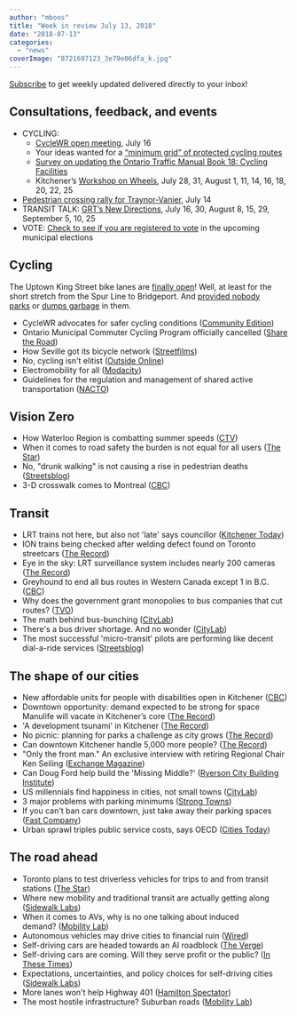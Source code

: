```yaml
---
author: "mboos"
title: "Week in review July 13, 2018"
date: "2018-07-13"
categories: 
  - "news"
coverImage: "8721697123_3e79e06dfa_k.jpg"
---
```


[Subscribe](https://eepurl.com/4Mtkf) to get weekly updated delivered directly to your inbox!

## Consultations, feedback, and events

- CYCLING:
    - [CycleWR open meeting](https://www.eventbrite.ca/e/cyclewr-open-meeting-tickets-47618852269?aff=efbeventtix), July 16
    - Your ideas wanted for a [“minimum grid” of protected cycling routes](https://mboos.github.io/bikeways4everybody/)
    - [Survey on updating the Ontario Traffic Manual Book 18: Cycling Facilities](https://www.surveymonkey.com/r/2018OBSOTC)
    - Kitchener’s [Workshop on Wheels](https://www.kitchener.ca/en/city-services/cycling-and-trails-master-plan.aspx), July 28, 31, August 1, 11, 14, 16, 18, 20, 22, 25
- [Pedestrian crossing rally for Traynor-Vanier](https://www.facebook.com/events/189264161920221/), July 14
- TRANSIT TALK: [GRT’s New Directions](https://web.facebook.com/pg/GRTROW/events/?ref=page_internal), July 16, 30, August 8, 15, 29, September 5, 10, 25
- VOTE: [Check to see if you are registered to vote](https://www.voterlookup.ca/home.aspx) in the upcoming municipal elections

## Cycling

The Uptown King Street bike lanes are [finally open](https://www.regionofwaterloo.ca/Modules/News/index.aspx?feedId=ab159244-c732-45c7-b4c9-67b38b43eed5&newsId=a0d09f4e-9c1a-4633-bdf3-63e442359db3)! Well, at least for the short stretch from the Spur Line to Bridgeport. And [provided nobody parks](https://www.therecord.com/news-story/8737190-caution-learning-curve-ahead/) or [dumps garbage](https://twitter.com/dunkalunk/status/1017526810593124353) in them.

- CycleWR advocates for safer cycling conditions ([Community Edition](https://communityedition.ca/cycle-wr-advocates-for-safer-biking-conditions/))
- Ontario Municipal Commuter Cycling Program officially cancelled ([Share the Road](https://medium.com/share-the-road-cycling-coalition/ontario-municipal-commuter-cycling-program-officially-cancelled-a01b7dea503a))
- How Seville got its bicycle network ([Streetfilms](https://vimeo.com/276916492))
- No, cycling isn't elitist ([Outside Online](https://www.outsideonline.com/2323886/cargo-bike-backlash))
- Electromobility for all ([Modacity](https://www.modacitylife.com/blog/electromobility-for-all))
- Guidelines for the regulation and management of shared active transportation ([NACTO](https://nacto.org/2018/07/11/shared-active-transportation-guidelines/))

## Vision Zero

- How Waterloo Region is combatting summer speeds ([CTV](https://kitchener.ctvnews.ca/video?clipId=1432721))
- When it comes to road safety the burden is not equal for all users ([The Star](https://www.thestar.com/news/city_hall/2018/07/02/when-it-comes-to-road-safety-in-toronto-the-burden-is-not-equal-for-all-users.html))
- No, "drunk walking" is not causing a rise in pedestrian deaths ([Streetsblog](https://usa.streetsblog.org/2018/07/06/no-drunk-walking-is-not-causing-the-rise-in-pedestrian-deaths/))
- 3-D crosswalk comes to Montreal ([CBC](https://www.cbc.ca/news/canada/montreal/3d-crosswalk-comes-to-outremont-1.4741580?cmp=FB_Post_News))

## Transit

- LRT trains not here, but also not 'late' says councillor ([Kitchener Today](https://www.kitchenertoday.com/local-news/lrt-trains-not-here-but-also-not-late-says-councillor-969539))
- ION trains being checked after welding defect found on Toronto streetcars ([The Record](https://www.therecord.com/news-story/8723069-ion-trains-being-checked-after-welding-defect-found-on-toronto-streetcars/))
- Eye in the sky: LRT surveillance system includes nearly 200 cameras ([The Record](https://www.therecord.com/news-story/8736831-eye-in-the-sky-lrt-surveillance-system-includes-nearly-200-cameras/))
- Greyhound to end all bus routes in Western Canada except 1 in B.C. ([CBC](https://www.cbc.ca/news/canada/edmonton/greyhound-cancellations-alberta-manitoba-saskatchewan-british-columbia-1.4739459?cmp=rss))
- Why does the government grant monopolies to bus companies that cut routes? ([TVO](https://tvo.org/article/current-affairs/why-does-the-government-grant-monopolies-to-bus-companies-that-cut-routes))
- The math behind bus-bunching ([CityLab](https://www.citylab.com/transportation/2018/07/math-explains-why-your-bus-is-so-late/564200/))
- There's a bus driver shortage. And no wonder ([CityLab](https://www.citylab.com/transportation/2018/06/why-wont-anyone-drive-the-bus/563555/))
- The most successful 'micro-transit' pilots are performing like decent dial-a-ride services ([Streetsblog](https://usa.streetsblog.org/2018/07/03/the-most-successful-micro-transit-pilots-are-performing-like-decent-dial-a-ride-services/))

## The shape of our cities

- New affordable units for people with disabilities open in Kitchener ([CBC](https://www.cbc.ca/news/canada/kitchener-waterloo/affordable-housing-disabilities-kitchener-1.4726626?cmp=rss))
- Downtown opportunity: demand expected to be strong for space Manulife will vacate in Kitchener’s core ([The Record](https://www.therecord.com/news-story/8705179-downtown-opportunity-demand-expected-to-be-strong-for-space-manulife-will-vacate-in-kitchener-s-core/))
- 'A development tsunami' in Kitchener ([The Record](https://www.therecord.com/news-story/8728408--a-development-tsunami-in-kitchener/))
- No picnic: planning for parks a challenge as city grows ([The Record](https://www.therecord.com/news-story/8728065-no-picnic-planning-for-parks-a-challenge-as-city-grows/))
- Can downtown Kitchener handle 5,000 more people? ([The Record](https://www.therecord.com/news-story/8728357-can-downtown-kitchener-handle-5-000-more-people-/))
- "Only the front man." An exclusive interview with retiring Regional Chair Ken Seiling ([Exchange Magazine](https://www.exchangemagazine.com/currentissue/ExchangeVol35No7/cover1/files/mobile/index.html))
- Can Doug Ford help build the 'Missing Middle?' ([Ryerson City Building Institute](https://www.citybuildinginstitute.ca/2018/06/28/can-doug-ford-help-build-the-missing-middle/))
- US millennials find happiness in cities, not small towns ([CityLab](https://www.citylab.com/life/2018/06/millennials-are-happiest-in-cities/563999/))
- 3 major problems with parking minimums ([Strong Towns](https://www.strongtowns.org/journal/2018/7/2/3-major-problems-with-parking-minimums))
- If you can't ban cars downtown, just take away their parking spaces ([Fast Company](https://www.fastcompany.com/40434409/if-you-cant-ban-cars-downtown-just-take-away-the-parking-spaces))
- Urban sprawl triples public service costs, says OECD ([Cities Today](https://cities-today.com/urban-sprawl-triples-public-service-costs-says-oecd/))

## The road ahead

- Toronto plans to test driverless vehicles for trips to and from transit stations ([The Star](https://www.thestar.com/news/gta/2018/07/03/toronto-plans-to-test-driverless-vehicles-for-trips-to-and-from-transit-stations.html))
- Where new mobility and traditional transit are actually getting along ([Sidewalk Labs](https://medium.com/sidewalk-talk/where-new-mobility-and-traditional-transit-are-actually-getting-along-15b235242430))
- When it comes to AVs, why is no one talking about induced demand? ([Mobility Lab](https://mobilitylab.org/2018/06/14/when-it-comes-to-avs-why-is-no-one-talking-about-induced-demand/))
- Autonomous vehicles may drive cities to financial ruin ([Wired](https://www.wired.com/story/autonomous-vehicles-might-drive-cities-to-financial-ruin))
- Self-driving cars are headed towards an AI roadblock ([The Verge](https://www.theverge.com/2018/7/3/17530232/self-driving-ai-winter-full-autonomy-waymo-tesla-uber))
- Self-driving cars are coming. Will they serve profit or the public? ([In These Times](https://inthesetimes.com/features/self-driving_cars_auto_industry_city_planning.html))
- Expectations, uncertainties, and policy choices for self-driving cities ([Sidewalk Labs](https://medium.com/sidewalk-talk/expectations-uncertainties-and-policy-choices-for-self-driving-cities-38b6605fd7a3))
- More lanes won't help Highway 401 ([Hamilton Spectator](https://www.thespec.com/opinion-story/8709362-more-lanes-won-t-help-highway-401/))
- The most hostile infrastructure? Suburban roads ([Mobility Lab](https://mobilitylab.org/2018/06/06/hostile-infrastructure-suburban-roads/))
